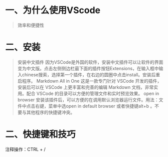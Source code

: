 # 一、为什么使用VScode
>效率和便捷性

# 二、安装
>安装中文插件
  因为VSCode是外国的软件，安装中文插件可以让软件的界面变为中文版。点击左侧侧边栏最下面的插件按钮Extensions，在输入框中输入chinese搜索，选择第一个插件，在右边的圆圈中点击install。安装后重启程序。
>Markdown All in One
这是一款专门针对 VSCode 开发的插件，安装后可以在 VSCode 上更丰富和完善的编辑 Markdown 文档，非常实用。配合 VSCode 的目录可以方便的管理文件和实时预览效果。
>open in browser
安装该插件后，可以方便的在调用默认浏览器运行文件。用法：文件中点击右键，菜单中选open in default browser 或者快捷键alt+b 。不要与其他程序的快捷键冲突。

# 二、快捷键和技巧
注释操作：CTRL + /



